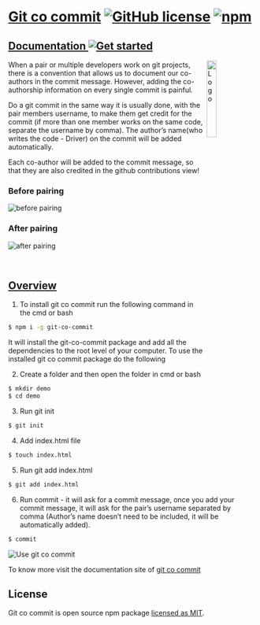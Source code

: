 # [Git co commit](https://git-co-commit.github.io/) [![GitHub license](https://img.shields.io/badge/license-MIT-blue.svg)](https://github.com/git-co-commit/git-co-commit/blob/master/LICENSE) [![npm](http://img.shields.io/badge/npm-v1.0.3-brightgreen)](https://www.npmjs.com/package/git-co-commit)

## [Documentation ![Get started](http://img.shields.io/badge/Get%20started-Docs-green)](https://git-co-commit.github.io/#/get-started)

<img alt="Logo" align="right" src="https://git-co-commit.github.io/static/media/gitcocommit.0ea576b8.webp" width="20%" />

When a pair or multiple developers work on git projects, there is a convention that allows us to document our co-authors in the commit message. However, adding the co-authorship information on every single commit is painful.

Do a git commit in the same way it is usually done, with the pair members username, to make them get credit for the commit (if more than one member works on the same code, separate the username by comma). The author’s name(who writes the code - Driver) on the commit will be added automatically.

Each co-author will be added to the commit message, so that they are also credited in the github contributions view!

### Before pairing

![before pairing](https://git-co-commit.github.io/static/media/git-co-commit-before-gitpair.f280e555.webp)

### After pairing

![after pairing](https://git-co-commit.github.io/static/media/git-co-commit-after-gitpair.8b374657.webp)

<br>

## [Overview](https://git-co-commit.github.io/#/get-started/installing-using-git-co-commit)

1. To install git co commit run the following command in the cmd or bash

```bash
$ npm i -g git-co-commit
```

It will install the git-co-commit package and add all the dependencies to the root level of your computer. To use the installed git co commit package do the following

2. Create a folder and then open the folder in cmd or bash

```bash
$ mkdir demo
$ cd demo
```

3. Run git init

```bash
$ git init
```

4. Add index.html file

```bash
$ touch index.html
```

5. Run git add index.html

```bash
$ git add index.html
```

6. Run commit - it will ask for a commit message, once you add your commit message, it will ask for the pair’s username separated by comma (Author’s name doesn’t need to be included, it will be automatically added).

```bash
$ commit
```

![Use git co commit](https://git-co-commit.github.io/static/media/git-co-commit-use.b6f85d7f.webp)

To know more visit the documentation site of [git co commit](https://git-co-commit.github.io/)

## License

Git co commit is open source npm package [licensed as MIT](https://github.com/git-co-commit/git-co-commit/blob/master/LICENSE).
